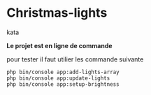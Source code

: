 # Christmas-lights
kata

**Le projet est en ligne de commande** 

pour tester il faut utilier les commande suivante 
```
php bin/console app:add-lights-array 
php bin/console app:update-lights
php bin/console app:setup-brightness
```
